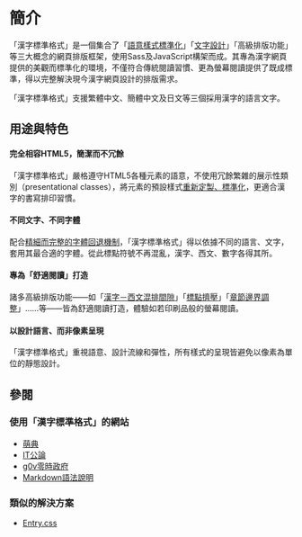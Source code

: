 
 簡介
=====
「漢字標準格式」是一個集合了「[語意樣式標準化][normalise]」「[文字設計][typography]」「高級排版功能」等三大概念的網頁排版框架，使用Sass及JavaScript構架而成。其專為漢字網頁提供的美觀而標準化的環境，不僅符合傳統閱讀習慣、更為螢幕閱讀提供了既成標準，得以完整解決現今漢字網頁設計的排版需求。

[normalise]: /manual/yangshi_biaozhunhua
[typography]: /manual/wenzisheji

「漢字標準格式」支援繁體中文、簡體中文及日文等三個採用漢字的語言文字。

 用途與特色 <!-- #featuring -->
----------
#### 完全相容HTML5，簡潔而不冗餘 <!-- #html5-ready -->
「漢字標準格式」嚴格遵守HTML5各種元素的語意，不使用冗餘繁雜的展示性類別（<span lang='en'>presentational classes</span>），將元素的預設樣式[重新定製、標準化][normalise]，更適合漢字的書寫排印習慣。

#### 不同文字、不同字體 <!-- #character-friendly -->
配合[精細而完整的字體回退機制][fallback]，「漢字標準格式」得以依據不同的語言、文字，套用其最合適的字體。從此標點符號不再混亂，漢字、西文、數字各得其所。

[fallback]: /manual/wenzisheji#ziti_huitui_jizhi

#### 專為「舒適閱讀」打造 <!-- #readability -->
諸多高級排版功能——如「[漢字－西文混排間隙][hws]」「[標點擠壓][jiya]」「[章節邊界調整][well-knit]」……等——皆為舒適閱讀打造，體驗如若印刷品般的螢幕閱讀。

[hws]: /manual/hang_de_zucheng#hanzi-xiwen_hunpai_jianxi
[jiya]: /manual/hang_de_zucheng#biaodian_jiya
[well-knit]: /manual/zhangjie_de_bianpai#wenzhang_zhangjie_yu_neirong_de_bianjie_tiaozheng

#### 以設計語言、而非像素呈現 <!-- #non-pixel-design -->
「漢字標準格式」重視語意、設計流線和彈性，所有樣式的呈現皆避免以像素為單位的靜態設計。


 參閱 <!-- #canyue -->
------
### 使用「漢字標準格式」的網站 <!-- #used-by -->
- [萌典](https://moedict.tw/)
- [IT公論](http://itgonglun.com/)
- [g0v零時政府](http://g0v.tw/)
- [Markdown語法說明](http://markdown.tw/)

### 類似的解決方案 <!-- #similar-solutions -->
- [Entry.css](http://nodejs.in/Entry.css/)
